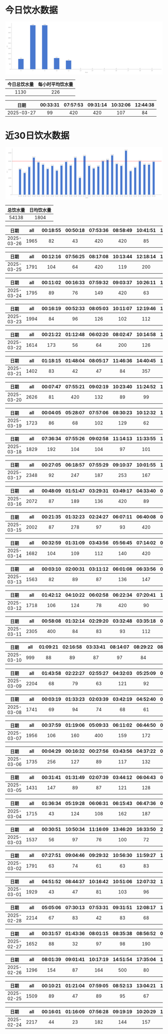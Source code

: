 # 今日饮水数据

<div align=center>
<img src="today.png" style="zoom: 100%;" />

| 今日总饮水量 | 每小时平均饮水量 |
| :----: | :----: |
| 1130 | 226 |
</div>

| 日期 | 00:33:31 | 07:57:53 | 09:31:14 | 10:32:06 | 12:44:38 |
| :----: | :----: | :----: | :----: | :----: | :----: |
| 2025-03-27 | 99 | 420 | 420 | 107 | 84 |

# 近30日饮水数据

<div align=center>
<img src="30.png"style="zoom: 100%;" />

| 总饮水量 | 日均饮水量 |
| :----: | :----: |
| 54138 | 1804 |
</div>

| 日期 | all | 00:18:55 | 00:50:18 | 07:53:36 | 08:58:49 | 10:41:51 | 12:42:52 | 13:04:46 | 14:16:21 | 15:14:14 | 17:32:08 | 23:02:25 |
| :----: | :----: | :----: | :----: | :----: | :----: | :----: | :----: | :----: | :----: | :----: | :----: | :----: |
| 2025-03-26 | 1965 | 82 | 43 | 420 | 420 | 85 | 300 | 87 | 97 | 74 | 57 | 300 |

| 日期 | all | 00:12:16 | 07:56:25 | 08:17:08 | 10:13:44 | 12:18:14 | 13:05:03 | 17:13:05 | 18:22:26 | 18:58:57 | 21:24:30 | 22:34:28 | 23:33:08 |
| :----: | :----: | :----: | :----: | :----: | :----: | :----: | :----: | :----: | :----: | :----: | :----: | :----: | :----: |
| 2025-03-25 | 1791 | 104 | 64 | 420 | 119 | 200 | 119 | 166 | 89 | 67 | 300 | 87 | 56 |

| 日期 | all | 00:11:02 | 00:16:33 | 07:59:32 | 09:03:37 | 10:26:11 | 12:16:23 | 13:04:07 | 14:50:40 | 15:16:31 | 17:05:17 | 17:49:23 | 19:40:23 | 21:25:12 | 21:41:28 |
| :----: | :----: | :----: | :----: | :----: | :----: | :----: | :----: | :----: | :----: | :----: | :----: | :----: | :----: | :----: | :----: |
| 2025-03-24 | 1795 | 89 | 76 | 149 | 420 | 63 | 89 | 104 | 149 | 89 | 104 | 78 | 96 | 200 | 89 |

| 日期 | all | 00:16:19 | 00:52:33 | 08:05:03 | 10:11:07 | 12:19:46 | 13:00:27 | 14:01:27 | 15:04:51 | 16:07:14 | 18:14:35 | 18:48:13 | 20:26:09 | 21:56:38 |
| :----: | :----: | :----: | :----: | :----: | :----: | :----: | :----: | :----: | :----: | :----: | :----: | :----: | :----: | :----: |
| 2025-03-23 | 1994 | 84 | 96 | 126 | 102 | 112 | 98 | 73 | 420 | 102 | 289 | 116 | 76 | 300 |

| 日期 | all | 00:21:22 | 01:12:48 | 06:02:20 | 08:02:47 | 10:14:58 | 11:04:04 | 11:37:34 | 13:04:22 | 13:28:57 | 15:13:06 | 17:35:09 | 18:45:15 | 21:46:39 | 23:09:25 |
| :----: | :----: | :----: | :----: | :----: | :----: | :----: | :----: | :----: | :----: | :----: | :----: | :----: | :----: | :----: | :----: |
| 2025-03-22 | 1614 | 173 | 56 | 64 | 200 | 126 | 161 | 116 | 96 | 134 | 109 | 109 | 77 | 141 | 52 |

| 日期 | all | 01:18:15 | 01:48:04 | 08:05:17 | 11:46:36 | 14:40:45 | 15:44:12 | 19:52:19 | 20:14:35 | 21:15:54 | 22:44:47 |
| :----: | :----: | :----: | :----: | :----: | :----: | :----: | :----: | :----: | :----: | :----: | :----: |
| 2025-03-21 | 1402 | 83 | 42 | 47 | 84 | 357 | 84 | 300 | 114 | 67 | 224 |

| 日期 | all | 00:07:47 | 07:55:21 | 09:02:19 | 10:23:40 | 11:24:52 | 12:27:07 | 13:09:04 | 13:19:14 | 14:22:56 | 15:58:06 | 16:29:05 | 17:33:41 | 20:13:22 | 21:22:19 | 22:21:01 | 23:57:46 |
| :----: | :----: | :----: | :----: | :----: | :----: | :----: | :----: | :----: | :----: | :----: | :----: | :----: | :----: | :----: | :----: | :----: | :----: |
| 2025-03-20 | 2626 | 81 | 420 | 132 | 89 | 99 | 100 | 89 | 77 | 420 | 420 | 73 | 77 | 103 | 300 | 82 | 64 |

| 日期 | all | 00:04:05 | 05:28:07 | 07:57:06 | 08:30:23 | 10:12:32 | 11:22:56 | 13:05:49 | 15:08:16 | 15:26:45 | 16:30:12 | 21:26:03 | 23:24:11 |
| :----: | :----: | :----: | :----: | :----: | :----: | :----: | :----: | :----: | :----: | :----: | :----: | :----: | :----: |
| 2025-03-19 | 1723 | 86 | 68 | 102 | 129 | 62 | 420 | 200 | 93 | 74 | 147 | 200 | 142 |

| 日期 | all | 07:36:34 | 07:55:26 | 09:02:58 | 11:14:13 | 11:33:55 | 12:20:41 | 13:10:24 | 14:05:49 | 14:30:38 | 15:13:04 | 16:13:42 | 18:41:40 | 19:11:29 | 21:22:54 |
| :----: | :----: | :----: | :----: | :----: | :----: | :----: | :----: | :----: | :----: | :----: | :----: | :----: | :----: | :----: | :----: |
| 2025-03-18 | 1829 | 192 | 104 | 104 | 97 | 101 | 189 | 204 | 85 | 94 | 104 | 87 | 72 | 96 | 300 |

| 日期 | all | 00:27:05 | 06:18:57 | 07:55:29 | 09:10:37 | 10:01:55 | 11:14:24 | 13:01:08 | 13:06:29 | 14:07:15 | 14:51:25 | 14:58:44 | 16:13:25 | 19:24:34 | 21:53:15 | 22:50:40 | 23:44:23 |
| :----: | :----: | :----: | :----: | :----: | :----: | :----: | :----: | :----: | :----: | :----: | :----: | :----: | :----: | :----: | :----: | :----: | :----: |
| 2025-03-17 | 2348 | 92 | 247 | 187 | 253 | 167 | 274 | 100 | 104 | 132 | 101 | 43 | 87 | 89 | 300 | 89 | 83 |

| 日期 | all | 00:48:09 | 01:51:47 | 03:29:31 | 03:49:17 | 04:33:40 | 05:53:35 | 06:07:59 | 07:42:20 | 08:29:28 | 09:11:37 | 18:01:58 | 18:24:18 | 19:57:32 | 21:01:21 | 23:40:40 |
| :----: | :----: | :----: | :----: | :----: | :----: | :----: | :----: | :----: | :----: | :----: | :----: | :----: | :----: | :----: | :----: | :----: |
| 2025-03-16 | 2072 | 87 | 189 | 136 | 420 | 89 | 109 | 183 | 83 | 92 | 47 | 82 | 77 | 89 | 300 | 89 |

| 日期 | all | 00:21:35 | 01:32:23 | 02:24:27 | 06:07:11 | 06:40:08 | 09:25:54 | 17:05:05 | 18:11:14 | 18:35:16 | 21:07:01 | 21:19:30 | 22:10:53 | 22:42:38 | 23:59:20 |
| :----: | :----: | :----: | :----: | :----: | :----: | :----: | :----: | :----: | :----: | :----: | :----: | :----: | :----: | :----: | :----: |
| 2025-03-15 | 2002 | 87 | 278 | 97 | 93 | 420 | 89 | 108 | 300 | 64 | 89 | 107 | 104 | 74 | 92 |

| 日期 | all | 00:32:59 | 01:31:09 | 03:43:56 | 05:56:45 | 07:14:02 | 09:08:00 | 18:38:13 | 19:05:48 | 22:43:38 | 23:25:58 |
| :----: | :----: | :----: | :----: | :----: | :----: | :----: | :----: | :----: | :----: | :----: | :----: |
| 2025-03-14 | 1682 | 104 | 109 | 112 | 140 | 420 | 99 | 300 | 124 | 167 | 107 |

| 日期 | all | 00:03:10 | 02:00:31 | 03:11:12 | 06:01:08 | 06:33:56 | 08:51:23 | 15:23:16 | 16:51:55 | 18:21:38 | 19:41:25 | 20:15:51 | 20:36:37 | 21:40:31 | 22:40:40 |
| :----: | :----: | :----: | :----: | :----: | :----: | :----: | :----: | :----: | :----: | :----: | :----: | :----: | :----: | :----: | :----: |
| 2025-03-13 | 1563 | 82 | 89 | 87 | 136 | 147 | 97 | 118 | 106 | 300 | 86 | 64 | 78 | 89 | 84 |

| 日期 | all | 01:42:12 | 04:10:22 | 06:02:58 | 06:22:34 | 07:20:41 | 11:29:10 | 11:46:36 | 13:16:22 | 21:04:27 | 21:04:31 | 22:32:09 | 22:47:22 | 23:21:44 |
| :----: | :----: | :----: | :----: | :----: | :----: | :----: | :----: | :----: | :----: | :----: | :----: | :----: | :----: | :----: |
| 2025-03-12 | 1718 | 106 | 124 | 78 | 420 | 90 | 89 | 127 | 62 | 100 | 107 | 244 | 87 | 84 |

| 日期 | all | 00:58:08 | 01:32:14 | 02:29:20 | 03:32:48 | 03:35:18 | 05:12:59 | 06:04:05 | 06:58:58 | 07:39:23 | 10:36:43 | 12:47:05 | 13:36:55 | 20:33:00 | 22:46:18 | 23:05:24 | 23:24:44 |
| :----: | :----: | :----: | :----: | :----: | :----: | :----: | :----: | :----: | :----: | :----: | :----: | :----: | :----: | :----: | :----: | :----: | :----: |
| 2025-03-11 | 2305 | 400 | 84 | 83 | 93 | 112 | 193 | 102 | 102 | 81 | 107 | 89 | 116 | 420 | 83 | 113 | 127 |

| 日期 | all | 01:09:21 | 02:16:58 | 03:33:41 | 08:14:07 | 08:29:22 | 08:57:44 | 09:32:34 | 09:53:40 | 11:05:46 | 11:58:58 | 17:40:18 | 20:40:24 |
| :----: | :----: | :----: | :----: | :----: | :----: | :----: | :----: | :----: | :----: | :----: | :----: | :----: | :----: |
| 2025-03-10 | 999 | 88 | 89 | 87 | 97 | 84 | 79 | 143 | 33 | 63 | 83 | 67 | 86 |

| 日期 | all | 01:43:58 | 02:22:27 | 02:55:27 | 04:32:03 | 05:25:09 | 05:53:32 | 06:22:51 | 07:09:11 | 08:16:55 | 09:28:19 | 10:06:47 | 10:41:45 | 17:49:40 | 19:08:00 | 20:37:19 | 22:40:27 | 22:58:05 |
| :----: | :----: | :----: | :----: | :----: | :----: | :----: | :----: | :----: | :----: | :----: | :----: | :----: | :----: | :----: | :----: | :----: | :----: | :----: |
| 2025-03-09 | 2204 | 68 | 79 | 63 | 121 | 92 | 103 | 132 | 63 | 63 | 83 | 67 | 63 | 74 | 250 | 63 | 400 | 420 |

| 日期 | all | 00:03:19 | 01:33:23 | 02:03:39 | 03:42:19 | 04:52:40 | 06:01:03 | 08:32:43 | 08:33:33 | 17:01:34 | 18:23:18 | 20:54:32 | 22:15:54 | 23:42:18 |
| :----: | :----: | :----: | :----: | :----: | :----: | :----: | :----: | :----: | :----: | :----: | :----: | :----: | :----: | :----: |
| 2025-03-08 | 1741 | 69 | 94 | 74 | 68 | 61 | 64 | 57 | 95 | 102 | 300 | 89 | 420 | 248 |

| 日期 | all | 00:37:59 | 01:19:06 | 05:09:33 | 06:11:02 | 06:44:50 | 08:38:36 | 18:16:33 | 20:52:38 | 22:00:58 | 22:04:56 | 22:13:32 | 22:36:29 | 22:42:08 |
| :----: | :----: | :----: | :----: | :----: | :----: | :----: | :----: | :----: | :----: | :----: | :----: | :----: | :----: | :----: |
| 2025-03-07 | 1956 | 106 | 160 | 400 | 159 | 172 | 86 | 63 | 420 | 74 | 36 | 84 | 123 | 73 |

| 日期 | all | 00:04:29 | 00:16:32 | 00:27:56 | 03:43:56 | 04:37:22 | 06:05:47 | 06:41:57 | 08:34:36 | 16:36:52 | 17:25:03 | 20:55:16 | 22:48:17 | 23:45:30 |
| :----: | :----: | :----: | :----: | :----: | :----: | :----: | :----: | :----: | :----: | :----: | :----: | :----: | :----: | :----: |
| 2025-03-06 | 1735 | 256 | 127 | 89 | 117 | 132 | 108 | 261 | 49 | 168 | 100 | 75 | 140 | 113 |

| 日期 | all | 00:31:41 | 01:31:49 | 02:07:39 | 03:44:12 | 06:04:43 | 07:13:16 | 08:12:56 | 17:03:15 | 17:25:04 | 19:00:08 | 19:40:28 | 21:53:10 | 22:37:00 | 22:44:25 |
| :----: | :----: | :----: | :----: | :----: | :----: | :----: | :----: | :----: | :----: | :----: | :----: | :----: | :----: | :----: | :----: |
| 2025-03-05 | 1431 | 147 | 89 | 87 | 121 | 128 | 84 | 73 | 87 | 91 | 122 | 112 | 113 | 110 | 67 |

| 日期 | all | 01:36:34 | 05:19:28 | 06:06:31 | 06:15:43 | 06:47:36 | 08:13:25 | 08:38:44 | 09:27:01 | 12:22:41 | 12:42:04 | 16:51:10 | 18:43:42 | 19:58:55 | 21:21:21 | 21:56:36 | 22:32:29 | 23:30:35 |
| :----: | :----: | :----: | :----: | :----: | :----: | :----: | :----: | :----: | :----: | :----: | :----: | :----: | :----: | :----: | :----: | :----: | :----: | :----: |
| 2025-03-04 | 1715 | 43 | 124 | 108 | 162 | 187 | 63 | 47 | 32 | 61 | 60 | 82 | 300 | 85 | 107 | 101 | 89 | 64 |

| 日期 | all | 00:30:51 | 10:50:34 | 11:16:09 | 13:46:20 | 16:33:50 | 20:04:37 | 20:30:37 | 21:05:44 | 22:30:22 | 23:15:09 |
| :----: | :----: | :----: | :----: | :----: | :----: | :----: | :----: | :----: | :----: | :----: | :----: |
| 2025-03-03 | 1537 | 56 | 97 | 76 | 100 | 72 | 182 | 292 | 98 | 164 | 400 |

| 日期 | all | 07:27:51 | 09:04:46 | 09:29:32 | 10:56:30 | 11:59:27 | 12:01:10 | 14:04:44 | 15:16:55 | 16:18:04 | 17:20:36 | 18:02:19 | 19:31:39 | 20:56:06 | 21:09:38 | 21:43:55 | 22:04:34 | 22:36:42 | 23:00:35 |
| :----: | :----: | :----: | :----: | :----: | :----: | :----: | :----: | :----: | :----: | :----: | :----: | :----: | :----: | :----: | :----: | :----: | :----: | :----: | :----: |
| 2025-03-02 | 1791 | 63 | 74 | 61 | 63 | 83 | 97 | 103 | 72 | 87 | 46 | 93 | 112 | 300 | 91 | 115 | 127 | 102 | 102 |

| 日期 | all | 04:51:52 | 08:44:37 | 10:16:42 | 10:51:06 | 12:07:32 | 13:05:26 | 13:18:27 | 13:26:23 | 13:30:02 | 13:34:11 | 14:15:43 | 15:15:38 | 15:52:22 | 18:02:55 | 20:44:54 | 21:38:58 | 22:03:02 | 23:07:03 |
| :----: | :----: | :----: | :----: | :----: | :----: | :----: | :----: | :----: | :----: | :----: | :----: | :----: | :----: | :----: | :----: | :----: | :----: | :----: | :----: |
| 2025-03-01 | 1929 | 43 | 47 | 81 | 103 | 96 | 92 | 87 | 73 | 134 | 144 | 67 | 112 | 87 | 93 | 400 | 91 | 98 | 81 |

| 日期 | all | 05:05:06 | 07:30:13 | 07:53:31 | 09:31:51 | 12:08:17 | 12:33:20 | 13:07:43 | 13:36:48 | 18:06:33 | 19:11:25 | 20:29:13 | 20:59:09 | 22:03:26 | 22:16:03 | 22:55:52 | 23:59:48 |
| :----: | :----: | :----: | :----: | :----: | :----: | :----: | :----: | :----: | :----: | :----: | :----: | :----: | :----: | :----: | :----: | :----: | :----: |
| 2025-02-28 | 2214 | 67 | 83 | 42 | 83 | 68 | 75 | 112 | 92 | 98 | 93 | 300 | 112 | 83 | 420 | 420 | 66 |

| 日期 | all | 00:31:57 | 01:43:36 | 08:01:15 | 08:35:38 | 08:56:52 | 09:22:22 | 10:14:06 | 11:03:34 | 12:23:01 | 13:12:55 | 15:42:27 | 18:04:49 | 22:15:55 | 22:44:34 |
| :----: | :----: | :----: | :----: | :----: | :----: | :----: | :----: | :----: | :----: | :----: | :----: | :----: | :----: | :----: | :----: |
| 2025-02-27 | 1652 | 88 | 32 | 97 | 98 | 190 | 172 | 107 | 87 | 118 | 99 | 88 | 87 | 300 | 89 |

| 日期 | all | 08:01:39 | 09:01:41 | 10:17:19 | 14:51:54 | 17:35:04 | 19:46:32 | 20:26:34 | 22:14:28 | 23:24:57 |
| :----: | :----: | :----: | :----: | :----: | :----: | :----: | :----: | :----: | :----: | :----: |
| 2025-02-26 | 1296 | 154 | 87 | 164 | 500 | 80 | 109 | 46 | 78 | 78 |

| 日期 | all | 00:10:21 | 01:21:04 | 07:59:05 | 08:52:13 | 13:04:21 | 15:13:45 | 16:10:53 | 17:18:12 | 17:45:41 | 18:49:33 | 21:42:31 | 21:49:41 |
| :----: | :----: | :----: | :----: | :----: | :----: | :----: | :----: | :----: | :----: | :----: | :----: | :----: | :----: |
| 2025-02-25 | 1509 | 89 | 47 | 89 | 95 | 67 | 118 | 98 | 86 | 115 | 285 | 300 | 120 |

| 日期 | all | 00:16:01 | 01:16:09 | 07:56:28 | 09:19:19 | 10:20:29 | 12:25:55 | 15:08:45 | 16:29:16 | 17:02:06 | 17:35:52 | 19:24:19 | 21:39:37 | 22:01:06 | 22:21:47 | 23:27:19 |
| :----: | :----: | :----: | :----: | :----: | :----: | :----: | :----: | :----: | :----: | :----: | :----: | :----: | :----: | :----: | :----: | :----: |
| 2025-02-24 | 2217 | 44 | 23 | 182 | 144 | 157 | 200 | 300 | 137 | 87 | 93 | 147 | 300 | 136 | 167 | 100 |

